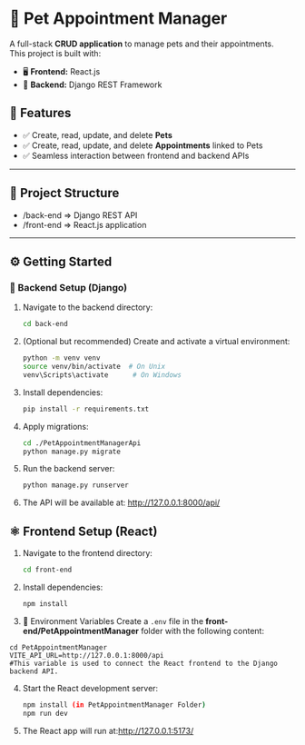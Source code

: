# 🐾 Pet Appointment Manager

A full-stack **CRUD application** to manage pets and their appointments.  
This project is built with:

- 🖥️ **Frontend:** React.js
- 🐍 **Backend:** Django REST Framework

## 🚀 Features

- ✅ Create, read, update, and delete **Pets**
- ✅ Create, read, update, and delete **Appointments** linked to Pets
- ✅ Seamless interaction between frontend and backend APIs

---

## 📁 Project Structure

- /back-end => Django REST API
- /front-end => React.js application

---

## ⚙️ Getting Started

### 🐍 Backend Setup (Django)

1. Navigate to the backend directory:
   ```bash
   cd back-end
   ```
2. (Optional but recommended) Create and activate a virtual environment:
   ```bash
   python -m venv venv
   source venv/bin/activate  # On Unix
   venv\Scripts\activate      # On Windows
   ```
3. Install dependencies:
   ```bash
   pip install -r requirements.txt
   ```
4. Apply migrations:
   ```bash
   cd ./PetAppointmentManagerApi
   python manage.py migrate
   ```
5. Run the backend server:
   ```bash
   python manage.py runserver
   ```
6. The API will be available at:
   http://127.0.0.1:8000/api/

## ⚛️ Frontend Setup (React)

1. Navigate to the frontend directory:
   ```bash
   cd front-end
   ```
2. Install dependencies:
   ```bash
   npm install
   ```

3. 🔐 Environment Variables
Create a `.env` file in the **front-end/PetAppointmentManager** folder with the following content:
```
cd PetAppointmentManager
VITE_API_URL=http://127.0.0.1:8000/api
#This variable is used to connect the React frontend to the Django backend API.
```

4. Start the React development server:
   ```bash
   npm install (in PetAppointmentManager Folder)
   npm run dev
   ```

5. The React app will run at:http://127.0.0.1:5173/


   
